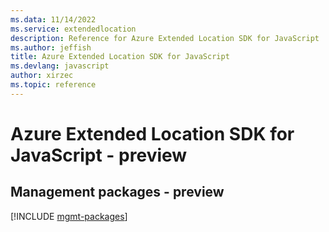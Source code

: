 ```yaml
---
ms.data: 11/14/2022
ms.service: extendedlocation
description: Reference for Azure Extended Location SDK for JavaScript
ms.author: jeffish
title: Azure Extended Location SDK for JavaScript
ms.devlang: javascript
author: xirzec
ms.topic: reference
---
```

# Azure Extended Location SDK for JavaScript - preview

## Management packages - preview
[!INCLUDE [mgmt-packages](extended-location-mgmt-index.md)]